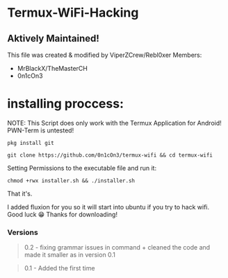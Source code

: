 # Termux-WiFi-Hacking
## Aktively Maintained!
This file was created & modified by ViperZCrew/Rebl0xer Members:

- MrBlackX/TheMasterCH
- 0n1cOn3

# installing proccess:

NOTE: This Script does only work with the Termux Application for Android!
PWN-Term is untested!

``
pkg install git
``

``
git clone https://github.com/0n1cOn3/termux-wifi && cd termux-wifi
``

Setting Permissions to the executable file and run it:

``
chmod +rwx installer.sh && ./installer.sh
``

That it's.

I added fluxion for you so it will start into ubuntu if you try to hack wifi.
Good luck 😁
Thanks for downloading!

### Versions

> 0.2 - fixing grammar issues in command + cleaned the code and made it smaller as in version 0.1

> 0.1 - Added the first time
